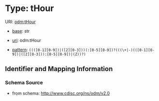 # Type: tHour



URI: [odm:tHour](http://www.cdisc.org/ns/odm/v2.0/tHour)

* [base](https://w3id.org/linkml/base): str

* [uri](https://w3id.org/linkml/uri): odm:tHour



* [pattern](https://w3id.org/linkml/pattern): `((([0-1][0-9])|([2][0-3]))(:[0-5][0-9])?(((\+|-)(([0-1][0-9])|([2][0-3])):[0-5][0-9])|(Z))?)`






## Identifier and Mapping Information







### Schema Source


* from schema: http://www.cdisc.org/ns/odm/v2.0



